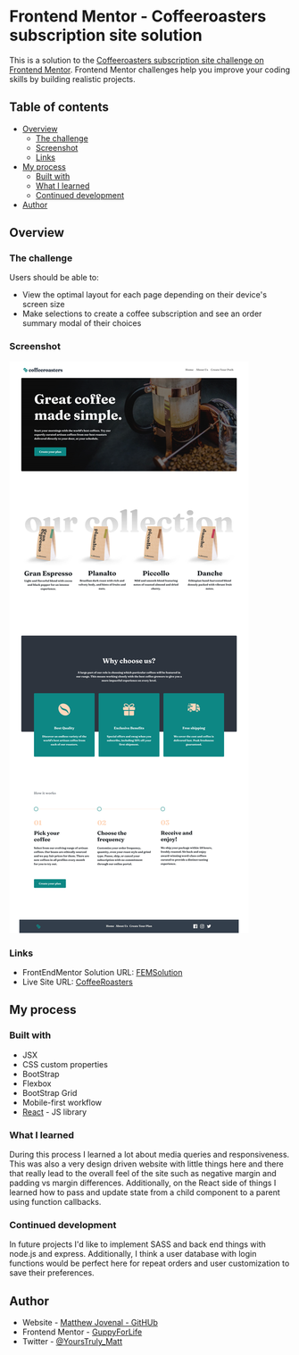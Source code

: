 # Frontend Mentor - Coffeeroasters subscription site solution

This is a solution to the [Coffeeroasters subscription site challenge on Frontend Mentor](https://www.frontendmentor.io/challenges/coffeeroasters-subscription-site-5Fc26HVY6). Frontend Mentor challenges help you improve your coding skills by building realistic projects. 

## Table of contents

- [Overview](#overview)
  - [The challenge](#the-challenge)
  - [Screenshot](#screenshot)
  - [Links](#links)
- [My process](#my-process)
  - [Built with](#built-with)
  - [What I learned](#what-i-learned)
  - [Continued development](#continued-development)
- [Author](#author)

## Overview

### The challenge

Users should be able to:

- View the optimal layout for each page depending on their device's screen size
- Make selections to create a coffee subscription and see an order summary modal of their choices

### Screenshot

![](./public/assets/screencapture-localhost-3000-2022-01-06-16_13_07.png)


### Links

- FrontEndMentor Solution URL: [FEMSolution](https://www.frontendmentor.io/solutions/coffee-roasters-solution-myWNrWs6y)
- Live Site URL: [CoffeeRoasters](https://mj-coffeeroasters.netlify.app/)

## My process

### Built with

- JSX
- CSS custom properties
- BootStrap
- Flexbox
- BootStrap Grid
- Mobile-first workflow
- [React](https://reactjs.org/) - JS library


### What I learned

During this process I learned a lot about media queries and responsiveness. This was also a very design driven website with little things here and there that really lead to the overall feel of the site such as negative margin and padding vs margin differences. Additionally, on the React side of things I learned how to pass and update state from a child component to a parent using function callbacks.

### Continued development

In future projects I'd like to implement SASS and back end things with node.js and express. Additionally, I think a user database with login functions would be perfect here for repeat orders and user customization to save their preferences. 

## Author

- Website - [Matthew Jovenal - GitHUb](https://github.com/GuppyForLife)
- Frontend Mentor - [GuppyForLife](https://www.frontendmentor.io/profile/GuppyForLife)
- Twitter - [@YoursTruly_Matt](https://twitter.com/YoursTruly_Matt)